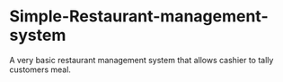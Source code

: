 # Simple-Restaurant-management-system
A very basic restaurant management system that allows cashier to tally customers meal. 
